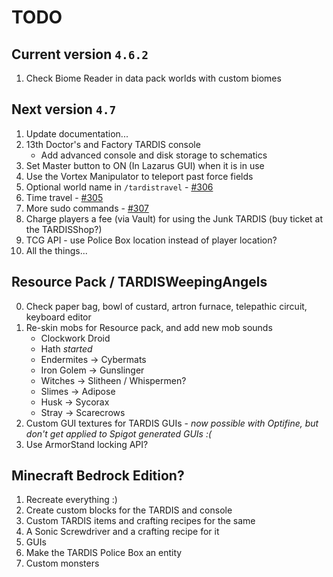 # TODO

## Current version `4.6.2`

1. Check Biome Reader in data pack worlds with custom biomes

## Next version `4.7`

1. Update documentation...
2. 13th Doctor's and Factory TARDIS console
    * Add advanced console and disk storage to schematics
3. Set Master button to ON (In Lazarus GUI) when it is in use
4. Use the Vortex Manipulator to teleport past force fields
5. Optional world name in `/tardistravel` - [#306](https://github.com/eccentricdevotion/TARDIS/issues/306)
6. Time travel - [#305](https://github.com/eccentricdevotion/TARDIS/issues/305)
7. More sudo commands - [#307](https://github.com/eccentricdevotion/TARDIS/issues/307)
8. Charge players a fee (via Vault) for using the Junk TARDIS (buy ticket at the TARDISShop?)
9. TCG API - use Police Box location instead of player location?
10. All the things...

## Resource Pack / TARDISWeepingAngels

0. Check paper bag, bowl of custard, artron furnace, telepathic circuit, keyboard editor
1. Re-skin mobs for Resource pack, and add new mob sounds
    * Clockwork Droid
    * Hath _started_
    * Endermites -> Cybermats
    * Iron Golem -> Gunslinger
    * Witches -> Slitheen / Whispermen?
    * Slimes -> Adipose
    * Husk -> Sycorax
    * Stray -> Scarecrows
2. Custom GUI textures for TARDIS GUIs - _now possible with Optifine, but don't get applied to Spigot generated GUIs :(_
3. Use ArmorStand locking API?

## Minecraft Bedrock Edition?

1. Recreate everything :)
2. Create custom blocks for the TARDIS and console
3. Custom TARDIS items and crafting recipes for the same
4. A Sonic Screwdriver and a crafting recipe for it
5. GUIs
6. Make the TARDIS Police Box an entity
7. Custom monsters
